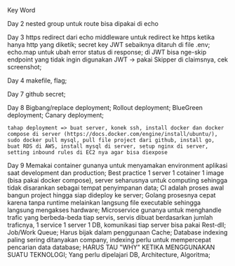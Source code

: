 Key Word

Day 2
	nested group untuk route bisa dipakai di echo

Day 3
	https redirect dari echo middleware untuk redirect ke https ketika hanya http yang diketik;
	secret key JWT sebaiknya ditaruh di file .env;
	echo.map untuk ubah error status di response;
	di JWT bisa nge-skip endpoint yang tidak ingin digunakan JWT -> pakai Skipper di claimsnya, cek screenshot;

Day 4
	makefile, flag;

Day 7
	github secret;

Day 8 
	Bigbang/replace deployment;
	Rollout deployment;
	BlueGreen deployment;
	Canary deployment;

	tahap deployment => buat server, konek ssh, install docker dan docker compose di server (https://docs.docker.com/engine/install/ubuntu/), sudo docker pull mysql, pull file project dari github, install go, buat RDS di AWS, install mysql di server, setup nginx di server, setting inbound rules di EC2 nya agar bisa diexpose 

Day 9
	Memakai container gunanya untuk menyamakan environment aplikasi saat development dan production;
	Best practice 1 server 1 cotainer 1 image (bisa pakai docker compose), server seharusnya untuk computing sehingga tidak disarankan sebagai tempat penyimpanan data;
	CI adalah proses awal bangun project hingga siap dideploy ke server;
	Golang prosesnya cepat karena tanpa runtime melainkan langsung file executable sehingga langsung mengakses hardware;
	Microservice gunanya untuk menghandle trafic yang berbeda-beda tiap servis, servis dibuat berdasarkan jumlah traficnya, 1 service 1 server 1 DB, komunikasi tiap server bisa pakai Rest-dll;  
	Job/Work Queue;
	Harus bijak dalam penggunaan Cache;
	Database indexing paling sering ditanyakan company, indexing perlu untuk mempercepat pencarian data database;
	HARUS TAU "WHY" KETIKA MENGGUNAKAN SUATU TEKNOLOGI;
	Yang perlu dipelajari DB, Architecture, Algoritma;
